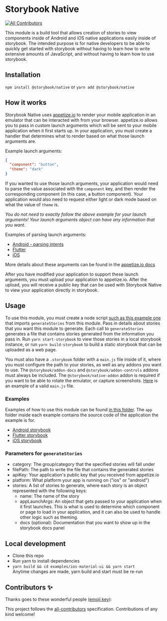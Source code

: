 # Storybook Native
<!-- ALL-CONTRIBUTORS-BADGE:START - Do not remove or modify this section -->
[![All Contributors](https://img.shields.io/badge/all_contributors-0-orange.svg?style=flat-square)](#contributors-)
<!-- ALL-CONTRIBUTORS-BADGE:END -->

This module is a build tool that allows creation of stories to view components inside of Android and iOS native applications easily inside of storybook. The intended purpose is for native developers to be able to quickly get started with storybook without having to learn how to write extensive amounts of JavaScript, and without having to learn how to use storybook.

## Installation
`npm install @storybook/native`
or
`yarn add @storybook/native`

## How it works
Storybook Native uses [appetize.io](https://appetize.io/) to render your mobile application in an emulator that can be interacted with from your browser. appetize.io allows you to pass in custom launch arguments which will be sent to your mobile application when it first starts up. In your application, you must create a handler that determines what to render based on what those launch arguments are.  
  
Example launch arguments:
```json
{
  "component": "button",
  "theme": "dark"
}
```
If you wanted to use those launch arguments, your application would need to parse the value associated with the  `component` key, and then render the corresponding component (in this case, a button component). Your application would also need to request either light or dark mode based on what the value of `theme` is.

*You do not need to exactly follow the above example for your launch arguments! Your launch arguments object can have any information that you want.*

Examples of parsing launch arguments:
 - [Android - parsing intents](examples/android-material-ui/app/app/src/main/java/com/intuit/august2020/storybookdemoapp/MainActivity.kt#L27)
 - [Flutter](examples/flutter/app/lib/main.dart#L73)
 - [iOS](examples/ios-material-ui/app/iOSStoryBookDemo/iOSStoryBookDemo/AppDelegate.swift#L66)

More details about these arguments can be found in the [appetize.io docs](https://docs.appetize.io/core-features/playback-options)

After you have modified your application to support these launch arguments, you must upload your application to appetize.io. After the upload, you will receive a public key that can be used with Storybook Native to view your application directly in storybook.

## Usage
To use this module, you must create a node script [such as this example one](examples/android-material-ui/generate.js) that imports `generateStories` from this module. Pass in details about stories that you want this module to generate. Each call to `generateStories` generates a file that contains stories generated from the information you pass in. Run `yarn start-storybook` to view those stories in a local storybook instance, or run `yarn build-storybook` to build a static storybook that can be uploaded as a web page.

You must also have a `.storybook` folder with a `main.js` file inside of it, where you must configure the path to your stories, as well as any addons you want to use. The `@storybook/addon-docs` and `@storybook/addon-controls` addons must always be included. The `@storybook/native-addon` addon is required if you want to be able to rotate the emulator, or capture screenshots. [Here](examples/android-material-ui/.storybook/main.js) is an example of a valid `main.js` file.

### Examples
Examples of how to use this module can be found [in this folder](examples/). The `app` folder inside each example contains the source code of the application the example is for.

- [Android storybook](https://5f99b8bcfe88ac0022fcf70e-uqmnpmxiue.chromatic.com/)
- [Flutter storybook](https://5f99b8bcfe88ac0022fcf70e-zkykyigdhc.chromatic.com/)
- [iOS storybook](https://5f99b8bcfe88ac0022fcf70e-bkrwusstqb.chromatic.com/)

### Parameters for `generateStories`
 - category: The group/category that the specified stories will fall under
 - filePath: The path to write the file that contains the generated stories
 - apiKey: Your application's public key that you received from appetize.io
 - platform: What platform your app is running on ("ios" or "android")
 - stories: A list of stories to generate, where each story is an object represented with the following keys:
   - name: The name of the story
   - appLaunchArgs: An object that gets passed to your application when it first launches. This is what is used to determine which component or page to load in your application, and it can also be used to handle other logic such as theming.
   - docs (optional): Documentation that you want to show up in the storybook docs panel

## Local development
 - Clone this repo
 - Run yarn to install dependencies
 - `yarn build && cd examples/ios-material-ui && yarn start`  
Anytime changes are made, yarn build and start must be re-run

## Contributors ✨

Thanks goes to these wonderful people ([emoji key](https://allcontributors.org/docs/en/emoji-key)):

<!-- ALL-CONTRIBUTORS-LIST:START - Do not remove or modify this section -->
<!-- prettier-ignore-start -->
<!-- markdownlint-disable -->
<!-- markdownlint-restore -->
<!-- prettier-ignore-end -->
<!-- ALL-CONTRIBUTORS-LIST:END -->

This project follows the [all-contributors](https://github.com/all-contributors/all-contributors) specification. Contributions of any kind welcome!